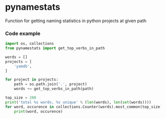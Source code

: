 # pynamestats
Function for getting naming statistics in python projects at given path


### Code example

```python
import os, collections
from pynamestats import get_top_verbs_in_path

words = []
projects = [
    'yamdb',
]

for project in projects:
    path = os.path.join('.', project)
    words += get_top_verbs_in_path(path)

top_size = 200
print('total %s words, %s unique' % (len(words), len(set(words))))
for word, occurence in collections.Counter(words).most_common(top_size):
    print(word, occurence)
```
